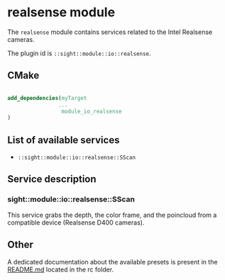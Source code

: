 # realsense module

The `realsense` module contains services related to the Intel Realsense cameras.

The plugin id is `::sight::module::io::realsense`.

## CMake

```cmake

add_dependencies(myTarget 
                ...
                 module_io_realsense
)

```
## List of available services

- `::sight::module::io::realsense::SScan`

## Service description

### sight::module::io::realsense::SScan

This service grabs the depth, the color frame, and the poincloud from a compatible device (Realsense D400 cameras).

## Other

A dedicated documentation about the available presets is present in the [README.md](./rc/README.md) located in the rc folder.
